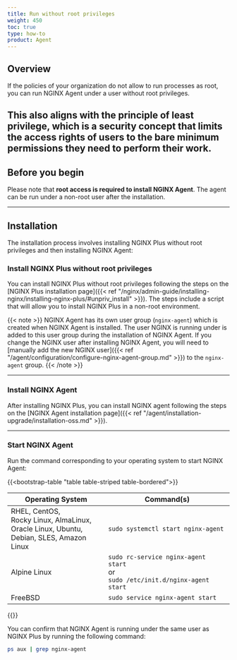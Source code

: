 ```yaml
---
title: Run without root privileges
weight: 450
toc: true
type: how-to
product: Agent
---
```


## Overview

If the policies of your organization do not allow to run processes as root, you can run NGINX Agent under a user without root privileges.

This also aligns with the principle of least privilege, which is a security concept that limits the access rights of users to the bare minimum permissions they need to perform their work.
---

## Before you begin

Please note that **root access is required to install NGINX Agent**. The agent can be run under a non-root user after the installation.

---

## Installation

The installation process involves installing NGINX Plus without root privileges and then installing NGINX Agent:

### Install NGINX Plus without root privileges

You can install NGINX Plus without root privileges following the steps on the [NGINX Plus installation page]({{< ref "/nginx/admin-guide/installing-nginx/installing-nginx-plus/#unpriv_install" >}}). The steps include a script that will allow you to install NGINX Plus in a non-root environment.

{{< note >}}
NGINX Agent has its own user group (`nginx-agent`) which is created when NGINX Agent is installed. The user NGINX is running under is added to this user group during the installation of NGINX Agent. If you change the NGINX user after installing NGINX Agent, you will need to [manually add the new NGINX user]({{< ref "/agent/configuration/configure-nginx-agent-group.md" >}}) to the `nginx-agent` group.
{{< /note >}}

---

### Install NGINX Agent

After installing NGINX Plus, you can install NGINX agent following the steps on the [NGINX Agent installation page]({{< ref "/agent/installation-upgrade/installation-oss.md" >}}).

---

### Start NGINX Agent

Run the command corresponding to your operating system to start NGINX Agent:

{{<bootstrap-table "table table-striped table-bordered">}}

| Operating System                                      | Command(s)                                      |
|------------------------------------------------------|------------------------------------------------|
| RHEL, CentOS,<br>Rocky Linux, AlmaLinux,<br>Oracle Linux, Ubuntu,<br>Debian, SLES, Amazon Linux | ```sudo systemctl start nginx-agent``` |
| Alpine Linux                                        | ```sudo rc-service nginx-agent start```<br>or<br>```sudo /etc/init.d/nginx-agent start``` |
| FreeBSD                                             | ```sudo service nginx-agent start``` |

{{</bootstrap-table>}}

You can confirm that NGINX Agent is running under the same user as NGINX Plus by running the following command:

```bash
ps aux | grep nginx-agent
```
